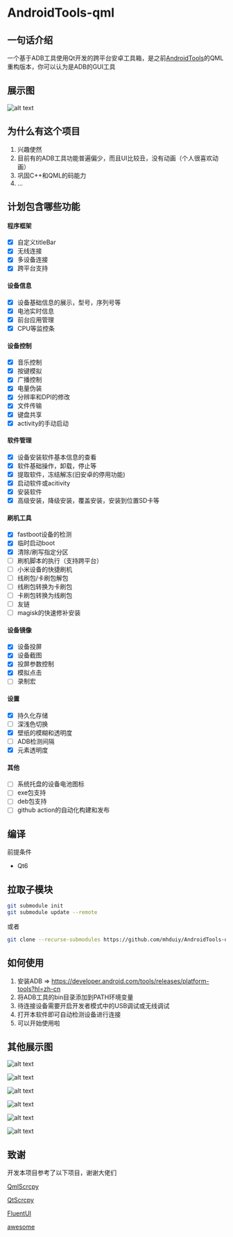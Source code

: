 # AndroidTools-qml

## 一句话介绍
一个基于ADB工具使用Qt开发的跨平台安卓工具箱，是之前[AndroidTools](https://github.com/mhduiy/AndroidTools)的QML重构版本，你可以认为是ADB的GUI工具

## 展示图

![alt text](doc/image0.png)

## 为什么有这个项目

1. 兴趣使然
2. 目前有的ADB工具功能普遍偏少，而且UI比较丑，没有动画（个人很喜欢动画）
3. 巩固C++和QML的码能力
4. ...

## 计划包含哪些功能

#### 程序框架

- [x] 自定义titleBar
- [x] 无线连接
- [x] 多设备连接
- [x] 跨平台支持

#### 设备信息
- [x] 设备基础信息的展示，型号，序列号等
- [x] 电池实时信息
- [x] 前台应用管理
- [x] CPU等监控条

#### 设备控制

- [x] 音乐控制
- [x] 按键模拟
- [x] 广播控制
- [x] 电量伪装
- [x] 分辨率和DPI的修改
- [x] 文件传输
- [x] 键盘共享
- [x] activity的手动启动

#### 软件管理

- [x] 设备安装软件基本信息的查看
- [x] 软件基础操作，卸载，停止等
- [x] 提取软件，冻结解冻(旧安卓的停用功能)
- [x] 启动软件或acitivity
- [x] 安装软件
- [x] 高级安装，降级安装，覆盖安装，安装到位置SD卡等

#### 刷机工具

- [x] fastboot设备的检测
- [x] 临时启动boot
- [x] 清除/刷写指定分区
- [ ] 刷机脚本的执行（支持跨平台）
- [ ] 小米设备的快捷刷机
- [ ] 线刷包/卡刷包解包
- [ ] 线刷包转换为卡刷包
- [ ] 卡刷包转换为线刷包
- [ ] 友链
- [ ] magisk的快速修补安装

#### 设备镜像

- [x] 设备投屏
- [x] 设备截图
- [x] 投屏参数控制
- [x] 模拟点击
- [ ] 录制宏

#### 设置

- [x] 持久化存储
- [ ] 深浅色切换
- [x] 壁纸的模糊和透明度
- [ ] ADB检测间隔
- [x] 元素透明度

#### 其他

- [ ] 系统托盘的设备电池图标
- [ ] exe包支持
- [ ] deb包支持
- [ ] github action的自动化构建和发布

## 编译

前提条件

- Qt6

## 拉取子模块

```bash
git submodule init
git submodule update --remote
```

或者

```bash
git clone --recurse-submodules https://github.com/mhduiy/AndroidTools-qml.git
```

## 如何使用

1. 安装ADB => https://developer.android.com/tools/releases/platform-tools?hl=zh-cn
2. 将ADB工具的bin目录添加到PATH环境变量
3. 待连接设备需要开启开发者模式中的USB调试或无线调试
4. 打开本软件即可自动检测设备进行连接
5. 可以开始使用啦

## 其他展示图

![alt text](doc/image.png)

![alt text](doc/image-1.png)

![alt text](doc/image-2.png)

![alt text](doc/image-3.png)

![alt text](doc/image-4.png)

![alt text](doc/image-5.png)

## 致谢

开发本项目参考了以下项目，谢谢大佬们

[QmlScrcpy](https://github.com/mahdi-cpp/QmlScrcpy)

[QtScrcpy](https://github.com/barry-ran/QtScrcpy)

[FluentUI](https://github.com/zhuzichu520/FluentUI)

[awesome](https://github.com/mzlogin/awesome-adb)
